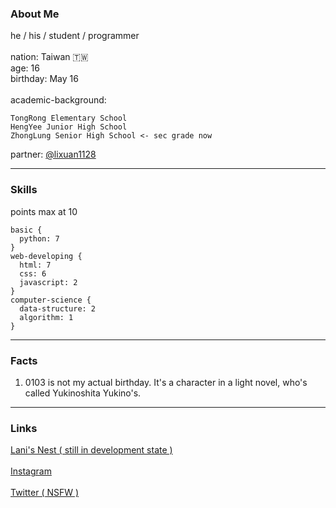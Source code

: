 ### About Me
he / his / student / programmer\
\
nation: Taiwan 🇹🇼\
age: 16\
birthday: May 16\
\
academic-background:
```
TongRong Elementary School
HengYee Junior High School
ZhongLung Senior High School <- sec grade now
```
partner: [@lixuan1128](https://github.com/lixuan1128)
***
### Skills
points max at 10
```
basic {
  python: 7
}
web-developing {
  html: 7
  css: 6
  javascript: 2
}
computer-science {
  data-structure: 2
  algorithm: 1
}
```
---
### Facts

1. 0103 is not my actual birthday. It's a character in a light novel, who's called Yukinoshita Yukino's.
***
### Links
[Lani's Nest ( still in development state )](https://www.google.com)\
\
[Instagram](https://www.instagram.com/zlbt09._.liu/)\
\
[Twitter ( NSFW )](https://twitter.com/LandedWriter)
